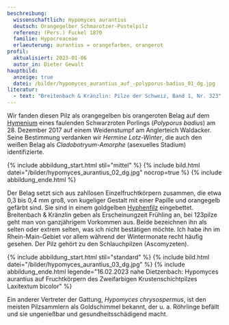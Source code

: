 ```yaml
---
beschreibung:
  wissenschaftlich: Hypomyces aurantius
  deutsch: Orangegelber Schmarotzer-Pustelpilz
  referenz: (Pers.) Fuckel 1870
  familie: Hypocreaceae
  erlaeuterung: aurantius = orangefarben, orangerot
profil:
  aktualisiert: 2023-01-06
  autor_in: Dieter Gewalt
hauptbild:
  anzeige: true
  datei: /bilder/hypomyces_aurantius_auf_-polyporus-badius_01_dg.jpg
literatur:
  - text: "Breitenbach & Kränzlin: Pilze der Schweiz, Band 1, Nr. 323"
---
```

Wir fanden diesen Pilz als orangegelben bis orangeroten Belag auf dem [Hymenium](Hymenium "Glossar") eines faulenden Schwarzroten Porlings (*Polyporus badius*) am 28. Dezember 2017 auf einem Weidenstumpf am Anglerteich Waldacker. Seine Bestimmung verdanken wir *Hermine Lotz-Winter*, die auch den weißen Belag als *Cladobotryum-Amorphe* (asexuelles Stadium) identifizierte.

{% include abbildung_start.html stil="mittel" %}
{% include bild.html datei="/bilder/hypomyces_aurantius_02_dg.jpg" nocrop=true %}
{% include abbildung_ende.html %}

Der Belag setzt sich aus zahllosen Einzelfruchtkörpern zusammen, die etwa 0,3 bis 0,4 mm groß, von kugeliger Gestalt mit einer Papille und orangegelb gefärbt sind. Sie sind in einem goldgelben [Hyphenfilz](Hyphen "Glossar") eingebettet. Breitenbach & Kränzlin geben als Erscheinungzeit Frühling an, bei 123pilze geht man von ganzjährigem Vorkommen aus. Beide bezeichnen ihn als selten oder extrem selten, was ich nicht bestätigen möchte. Ich habe ihn im Rhein-Main-Gebiet vor allem während der Wintermonate recht häufig gesehen. Der Pilz gehört zu den Schlauchpilzen (Ascomyzeten).

{% include abbildung_start.html stil="standard" %}
{% include bild.html datei="/bilder/hypomyces_aurantius_03_dg.jpg" %}
{% include abbildung_ende.html legende="16.02.2023 nahe Dietzenbach: Hypomyces aurantius auf Fruchtkörpern des Zweifarbigen Krustenschichtpilzes Laxitextum bicolor" %}

Ein anderer Vertreter der Gattung,  *Hypomyces chrysospermus*, ist den meisten Pilzsammlern als Goldschimmel bekannt, der u. a. Röhrlinge befällt und sie ungenießbar und gesundheitsschädigend macht.